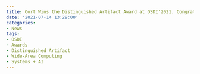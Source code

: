 ```yaml
---
title: Oort Wins the Distinguished Artifact Award at OSDI'2021. Congrats Fan and Xiangfeng!
date: '2021-07-14 13:29:00'
categories:
- News
tags:
- OSDI
- Awards
- Distinguished Artifact
- Wide-Area Computing
- Systems + AI
---
```


